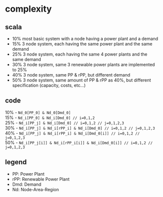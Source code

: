 # complexity

## scala
* 10% most basic system with a node having a power plant and a demand
* 15% 3 node system, each having the same power plant and the same demand
* 25% 3 node system, each having the same 4 power plants and the same demand
* 30% 3 node system, same 3 renewable power plants are implemented to 25%
* 40% 3 node system, same PP & rPP, but different demand
* 50% 3 node system, same amount of PP & rPP as 40%, but different specification (capacity, costs, etc...)

## code 

10% - `Nd_0[PP_0] & Nd_0[Dmd_0]`\
15% - `Nd_i[PP_0] & Nd_i[Dmd_0] // i=0,1,2`\
25% - `Nd_i[PP_j] & Nd_i[Dmd_0] // i=0,1,2 // j=0,1,2,3`\
30% - `Nd_i[PP_j] & Nd_i[rPP_i] & Nd_i[Dmd_0] // i=0,1,2 // j=0,1,2,3`\
40% - `Nd_i[PP_j] & Nd_i[rPP_i] & Nd_i[Dmd_0[i]] // i=0,1,2 // j=0,1,2,3`\
50% - `Nd_i[PP_j[i]] & Nd_i[rPP_i[i]] & Nd_i[Dmd_0[i]] // i=0,1,2 // j=0,1,2,3`

## legend
* PP: Power Plant
* rPP: Renewable Power Plant
* Dmd: Demand
* Nd: Node-Area-Region
